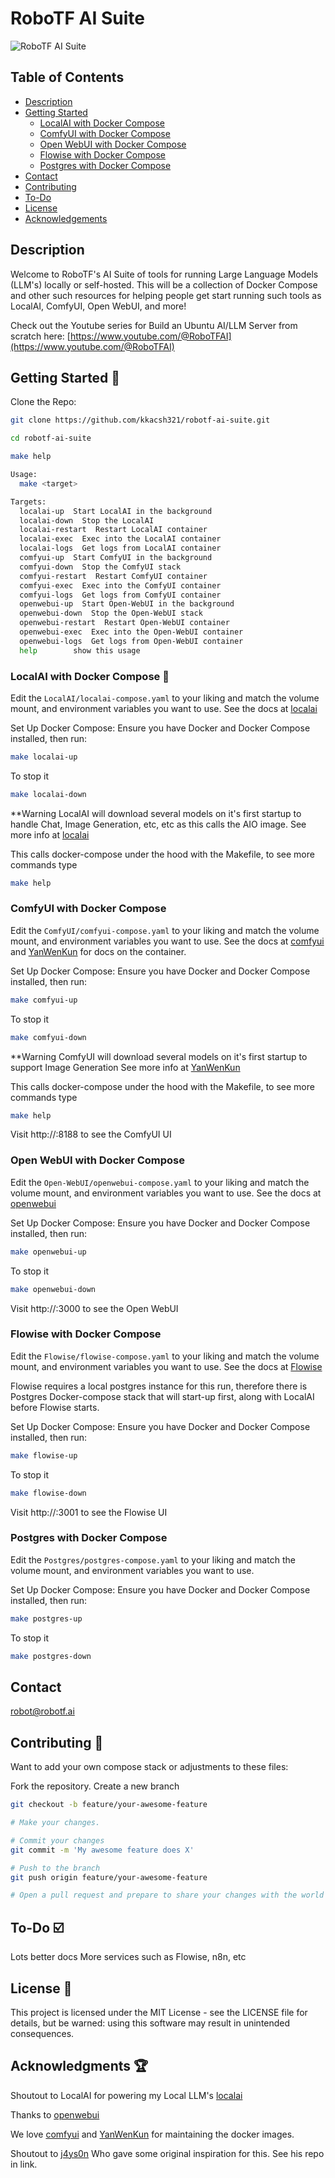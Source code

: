 <!-- markdownlint-disable-file MD013-->
# RoboTF AI Suite

![RoboTF AI Suite](images/robotf-suite.jpg)

## Table of Contents

- [Description](#description)
- [Getting Started](#getting-started-🧹)
  - [LocalAI with Docker Compose](#localai-with-docker-compose-🖤)
  - [ComfyUI with Docker Compose](#comfyui-with-docker-compose)
  - [Open WebUI with Docker Compose](#open-webui-with-docker-compose)
  - [Flowise with Docker Compose](#flowise-with-docker-compose)
  - [Postgres with Docker Compose](#postgres-with-docker-compose)
- [Contact](#contact)
- [Contributing](#contributing-👥)
- [To-Do](#to-do-️☑️)
- [License](#license-📜)
- [Acknowledgements](#acknowledgments-🏆)

## Description

Welcome to RoboTF's AI Suite of tools for running Large Language Models (LLM's) locally or self-hosted. This will be a collection of Docker Compose and other such resources for helping people get start running such tools as LocalAI, ComfyUI, Open WebUI, and more!

Check out the Youtube series for Build an Ubuntu AI/LLM Server from scratch here: [https://www.youtube.com/@RoboTFAI](https://www.youtube.com/@RoboTFAI)

## Getting Started 🧹

Clone the Repo:

```bash
git clone https://github.com/kkacsh321/robotf-ai-suite.git

cd robotf-ai-suite
```

```bash
make help
```

```bash
Usage:
  make <target>

Targets:
  localai-up  Start LocalAI in the background
  localai-down  Stop the LocalAI
  localai-restart  Restart LocalAI container
  localai-exec  Exec into the LocalAI container
  localai-logs  Get logs from LocalAI container
  comfyui-up  Start ComfyUI in the background
  comfyui-down  Stop the ComfyUI stack
  comfyui-restart  Restart ComfyUI container
  comfyui-exec  Exec into the ComfyUI container
  comfyui-logs  Get logs from ComfyUI container
  openwebui-up  Start Open-WebUI in the background
  openwebui-down  Stop the Open-WebUI stack
  openwebui-restart  Restart Open-WebUI container
  openwebui-exec  Exec into the Open-WebUI container
  openwebui-logs  Get logs from Open-WebUI container
  help        show this usage
```

### LocalAI with Docker Compose 🖤

Edit the `LocalAI/localai-compose.yaml` to your liking and match the volume mount, and environment variables you want to use. See the docs at [localai](https://localai.io)

Set Up Docker Compose: Ensure you have Docker and Docker Compose installed, then run:

```bash
make localai-up
```

To stop it

```bash
make localai-down
```

**Warning LocalAI will download several models on it's first startup to handle Chat, Image Generation, etc, etc as this calls the AIO image. See more info at [localai](https://localai.io)

This calls docker-compose under the hood with the Makefile, to see more commands type

```bash
make help
```

### ComfyUI with Docker Compose

Edit the `ComfyUI/comfyui-compose.yaml` to your liking and match the volume mount, and environment variables you want to use. See the docs at [comfyui](https://github.com/comfyanonymous/ComfyUI) and [YanWenKun](https://github.com/YanWenKun/ComfyUI-Docker) for docs on the container.

Set Up Docker Compose: Ensure you have Docker and Docker Compose installed, then run:

```bash
make comfyui-up
```

To stop it

```bash
make comfyui-down
```

**Warning ComfyUI will download several models on it's first startup to support Image Generation See more info at [YanWenKun](https://github.com/YanWenKun/ComfyUI-Docker)

This calls docker-compose under the hood with the Makefile, to see more commands type

```bash
make help
```

Visit http://<your server ip>:8188 to see the ComfyUI UI

### Open WebUI with Docker Compose

Edit the `Open-WebUI/openwebui-compose.yaml` to your liking and match the volume mount, and environment variables you want to use. See the docs at [openwebui](https://github.com/open-webui)

Set Up Docker Compose: Ensure you have Docker and Docker Compose installed, then run:

```bash
make openwebui-up
```

To stop it

```bash
make openwebui-down
```

Visit http://<your server ip>:3000 to see the Open WebUI

### Flowise with Docker Compose

Edit the `Flowise/flowise-compose.yaml` to your liking and match the volume mount, and environment variables you want to use. See the docs at [Flowise](https://github.com/FlowiseAI/Flowise)

Flowise requires a local postgres instance for this run, therefore there is Postgres Docker-compose stack that will start-up first, along with LocalAI before Flowise starts.

Set Up Docker Compose: Ensure you have Docker and Docker Compose installed, then run:

```bash
make flowise-up
```

To stop it

```bash
make flowise-down
```

Visit http://<your server ip>:3001 to see the Flowise UI

### Postgres with Docker Compose

Edit the `Postgres/postgres-compose.yaml` to your liking and match the volume mount, and environment variables you want to use.

Set Up Docker Compose: Ensure you have Docker and Docker Compose installed, then run:

```bash
make postgres-up
```

To stop it

```bash
make postgres-down
```

## Contact

<robot@robotf.ai>

## Contributing 👥

Want to add your own compose stack or adjustments to these files:

Fork the repository.
Create a new branch

```bash
git checkout -b feature/your-awesome-feature

# Make your changes.

# Commit your changes 
git commit -m 'My awesome feature does X'

# Push to the branch 
git push origin feature/your-awesome-feature

# Open a pull request and prepare to share your changes with the world after approval from codeowners.
```

## To-Do ☑️

Lots better docs
More services such as Flowise, n8n, etc

## License 📜

This project is licensed under the MIT License - see the LICENSE file for details, but be warned: using this software may result in unintended consequences.

## Acknowledgments 🏆

Shoutout to LocalAI for powering my Local LLM's [localai](https://localai.io)

Thanks to [openwebui](https://github.com/open-webui)

We love [comfyui](https://github.com/comfyanonymous/ComfyUI) and [YanWenKun](https://github.com/YanWenKun/ComfyUI-Docker) for maintaining the docker images.

Shoutout to [j4ys0n](https://github.com/j4ys0n/local-ai-stack) Who gave some original inspiration for this. See his repo in link.